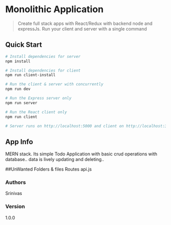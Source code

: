 # Monolithic Application

> Create full stack apps with React/Redux with backend node and expressJs. Run your client and server with a single command


## Quick Start

``` bash
# Install dependencies for server
npm install

# Install dependencies for client
npm run client-install

# Run the client & server with concurrently
npm run dev

# Run the Express server only
npm run server

# Run the React client only
npm run client

# Server runs on http://localhost:5000 and client on http://localhost:3000
```

## App Info
MERN stack.
Its simple Todo Application with basic crud operations with database..
data is lively updating and deleting..

##UnWanted Folders & files
Routes
api.js

### Authors
Srinivas

### Version

1.0.0
